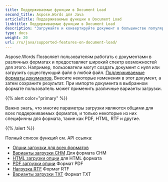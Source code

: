 ```yaml
---
title: Поддерживаемые функции в Document Load
second_title: Aspose.Words для Java
articleTitle: Поддерживаемые функции в Document Load
linktitle: Поддерживаемые функции в Document Load
description: "Загружайте и конвертируйте документ в большинстве популярных форматов и поддерживает множество различных форматов. Microsoft Word особенности."
type: docs
weight: 20
url: /ru/java/supported-features-on-document-load/
---
```


Aspose.Words Позволяет пользователям работать с документами в различных форматах и предоставляет широкий спектр возможностей для этого. Например, пользователи могут создать документ с нуля или загрузить существующий файл в любой файл. [Поддерживаемые форматы документов](/words/ru/java/supported-document-formats/), Внесите некоторые изменения в этот документ, а затем сохраните результат. При импорте документа в выбранном формате пользователь может применить различные варианты загрузки.

{{% alert color="primary" %}}

Важно знать, что многие параметры загрузки являются общими для всех поддерживаемых форматов, и только некоторые из них специфичны для формата, такие как PDF, HTML, RTF и другие.

{{% /alert %}}

Полный список функций см. API ссылка:

- [Опции загрузки для всех форматов](https://reference.aspose.com/words/java/com.aspose.words/loadoptions/)
- [Варианты загрузки CHM](https://reference.aspose.com/words/java/com.aspose.words/chmloadoptions/) Для формата CHM
- [HTML загрузки опции](https://reference.aspose.com/words/java/com.aspose.words/htmlloadoptions/) для HTML формата
- [PDF загрузки опции](https://reference.aspose.com/words/java/com.aspose.words/pdfloadoptions/) Формат PDF
- [Нагрузка RTF](https://reference.aspose.com/words/java/com.aspose.words/rtfloadoptions/) Формат RTF
- [Варианты загрузки TXT](https://reference.aspose.com/words/java/com.aspose.words/txtloadoptions/) Формат TXT